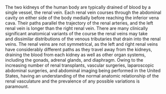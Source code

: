 The two kidneys of the human body are typically drained of blood by a single vessel, the renal vein. Each renal vein courses through the abdominal cavity on either side of the body medially before reaching the inferior vena cava. Their paths parallel the trajectory of the renal arteries, and the left renal vein is longer than the right renal vein. There are many clinically significant anatomical variants of the course the renal veins may take and dissimilar distributions of the venous tributaries that drain into the renal veins. The renal veins are not symmetrical, as the left and right renal veins have considerably different paths as they travel away from the kidneys, draining the blood from each kidney as well as other organ systems, including the gonads, adrenal glands, and diaphragm. Owing to the increasing number of renal transplants, vascular surgeries, laparoscopic abdominal surgeries, and abdominal imaging being performed in the United States, having an understanding of the normal anatomic relationship of the renal vasculature and the prevalence of any possible variations is paramount.